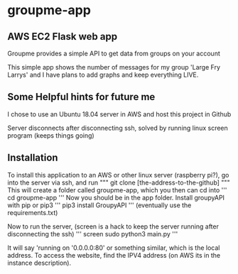# groupme-app

## AWS EC2 Flask web app
Groupme provides a simple API to get data from groups on your account

This simple app shows the number of messages for my group 'Large Fry Larrys' and I have plans to add graphs and keep everything LIVE.

## Some Helpful hints for future me
I chose to use an Ubuntu 18.04 server in AWS and host this project in Github

Server disconnects after disconnecting ssh, solved by running linux screen program (keeps things going)

## Installation
To install this application to an AWS or other linux server (raspberry pi?), go into the server via ssh, and run
"""
git clone [the-address-to-the-github]
"""
This will create a folder called groupme-app, which you then can cd into
'''
cd groupme-app
'''
Now you should be in the app folder. Install groupyAPI with pip or pip3
'''
pip3 install GroupyAPI
'''
(eventually use the requirements.txt)

Now to run the server, (screen is a hack to keep the server running after disconnecting the ssh)
'''
screen
sudo python3 main.py
'''

It will say 'running on '0.0.0.0:80' or something similar, which is the local address. To access the website,
find the IPV4 address (on AWS its in the instance description).
